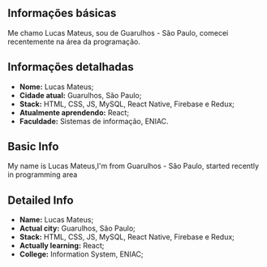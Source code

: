 ## Informações básicas

Me chamo Lucas Mateus, sou de Guarulhos - São Paulo, comecei recentemente na área da programação.

## Informações detalhadas
* **Nome:**  Lucas Mateus;
* **Cidade atual:** Guarulhos, São Paulo;
* **Stack:** HTML, CSS, JS, MySQL, React Native, Firebase e Redux;
* **Atualmente aprendendo:** React;
* **Faculdade:** Sistemas de informação, ENIAC.

## Basic Info

My name is Lucas Mateus,I'm from Guarulhos - São Paulo, started recently in programming area

## Detailed Info
* **Name:**  Lucas Mateus;
* **Actual city:** Guarulhos, São Paulo;
* **Stack:** HTML, CSS, JS, MySQL, React Native, Firebase e Redux;
* **Actually learning:** React;
* **College:** Information System, ENIAC;
